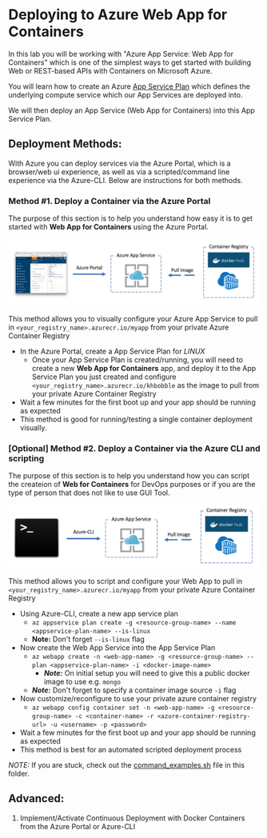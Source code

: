 ﻿# Deploying to Azure Web App for Containers

In this lab you will be working with "Azure App Service: Web App for Containers" which is one of the simplest ways to get started with building Web or REST-based APIs with Containers on Microsoft Azure.

You will learn how to create an Azure [App Service Plan](https://docs.microsoft.com/en-us/azure/app-service/azure-web-sites-web-hosting-plans-in-depth-overview) which defines the underlying compute service which our App Services are deployed into.

We will then deploy an App Service (Web App for Containers) into this App Service Plan.

## Deployment Methods:

With Azure you can deploy services via the Azure Portal, which is a browser/web ui experience, as well as via a scripted/command line experience via the Azure-CLI.  Below are instructions for both methods.

### Method #1. Deploy a Container via the Azure Portal

The purpose of this section is to help you understand how easy it is to get started with **Web App for Containers** using the Azure Portal.

![pull/tag/push](img/deploy_container_with_portal.png)

This method allows you to visually configure your Azure App Service to pull in ```<your_registry_name>.azurecr.io/myapp``` from your private Azure Container Registry
- In the Azure Portal, create a App Service Plan for *LINUX*
    - Once your App Service Plan is created/running, you will need to create a new **Web App for Containers** app, and deploy it to the App Service Plan you just created and configure ``<your_registry_name>.azurecr.io/khbobble`` as the image to pull from your private Azure Container Registry
- Wait a few minutes for the first boot up and your app should be running as expected
- This method is good for running/testing a single container deployment visually.

### [Optional] Method #2. Deploy a Container via the Azure CLI and scripting

The purpose of this section is to help you understand how you can script the createion of **Web for Containers** for DevOps purposes or if you are the type of person that does not like to use GUI Tool.

![pull/tag/push](img/deploy_container_with_cli.png)

This method allows you to script and configure your Web App to pull in ``<your_registry_name>.azurecr.io/myapp`` from your private Azure Container Registry
- Using Azure-CLI, create a new app service plan
    - ```az appservice plan create -g <resource-group-name> --name <appservice-plan-name> --is-linux```
    - **Note:** Don't forget ```--is-linux``` flag
- Now create the Web App Service into the App Service Plan
    - ```az webapp create -n <web-app-name> -g <resource-group-name> --plan <appservice-plan-name> -i <docker-image-name>```
        - ***Note:*** On initial setup you will need to give this a public docker image to use e.g. ```mongo```
    - ***Note:*** Don't forget to specify a container image source ```-i``` flag
- Now customize/reconfigure to use your private azure container registry
    - ```az webapp config container set -n <web-app-name> -g <resource-group-name> -c <container-name> -r <azure-container-registry-url> -u <username> -p <password>```
- Wait a few minutes for the first boot up and your app should be running as expected
- This method is best for an automated scripted deployment process

*NOTE:* If you are stuck, check out the [command_examples.sh](command_examples.sh) file in this folder.

## Advanced:

1. Implement/Activate Continuous Deployment with Docker Containers from the Azure Portal or Azure-CLI
